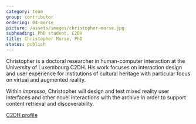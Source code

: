 ```yaml
---
category: team
group: contributor
ordering: 04-morse
picture: /assets/images/christopher-morse.jpg
subheading: PhD student, C2DH
title: Christopher Morse, PhD
status: publish
---
```


Christopher is a doctoral researcher in human-computer interaction at the University of Luxembourg C2DH. His work focuses on interaction design and user experience for institutions of cultural heritage with particular focus on virtual and augmented reality.

Within *impresso*, Christopher will design and test mixed reality user interfaces and other novel interactions with the archive in order to support content retrieval and discoverability.

[C2DH profile](https://www.c2dh.uni.lu/people/christopher-morse)
